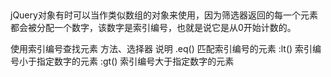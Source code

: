 ##
jQuery对象有时可以当作类似数组的对象来使用，因为筛选器返回的每一个元素都会被分配一个数字，该数字是索引编号，也就是说它是从0开始计数的。

使用索引编号查找元素
方法、选择器          说明
.eq()               匹配索引编号的元素
:lt()               索引编号小于指定数字的元素
:gt()               索引编号大于指定数字的元素
